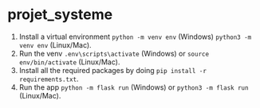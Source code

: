 # projet_systeme
1. Install a virtual environment ```python -m venv env``` (Windows) ```python3 -m venv env``` (Linux/Mac).
2. Run the venv ```.env\scripts\activate``` (Windows) or ```source env/bin/activate``` (Linux/Mac).
3. Install all the required packages by doing ```pip install -r requirements.txt```.
4. Run the app ```python -m flask run``` (Windows) or ```python3 -m flask run``` (Linux/Mac).
